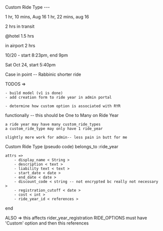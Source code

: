 Custom Ride Type ---

1 hr, 10 mins, Aug 16
1 hr, 22 mins, aug 16

2 hrs in transit

@hotel 1.5 hrs

in airport
2 hrs

10/20 - start 8:23pm, end 9pm

Sat Oct 24, start 5:40pm


Case in point -- 
Rabbinic shorter ride 

TODOS => 

	- build model (v1 is done)
	- add creation form to ride year in admin portal

 	- determine how custom option is associated with RYR


functionally -- this should be One to Many on Ride Year

	a ride year may have many custom_ride_types
	a custom_ride_type may only have 1 ride_year

	slightly more work for admin-- less pain in butt for me

Custom Ride Type (pseudo code)
	belongs_to :ride_year

	attrs => 
		- display_name < String >
		- description < text >
		- liability text < text > 
		- start_date < date >
		- end_date < date >
		- discount_code < string -- not encrypted bc really not necessary >
		- registration_cutoff < date >
		- cost < int > 
		- ride_year_id < references >

end

ALSO => 
	this affects rider_year_registration 
	RIDE_OPTIONS must have 'Custom' option 
	and then this references 
